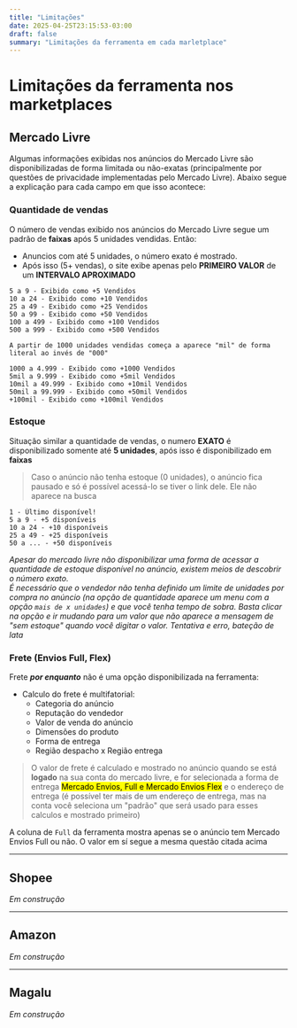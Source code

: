 ```yaml
---
title: "Limitações"
date: 2025-04-25T23:15:53-03:00
draft: false
summary: "Limitações da ferramenta em cada marletplace"
---
```


# Limitações da ferramenta nos marketplaces


## Mercado Livre

Algumas informações exibidas nos anúncios do Mercado Livre são disponibilizadas de forma limitada ou não-exatas (principalmente por questões de privacidade implementadas pelo Mercado Livre). Abaixo segue a explicação para cada campo em que isso acontece:

### Quantidade de vendas

O número de vendas exibido nos anúncios do Mercado Livre segue um padrão de **faixas** após 5 unidades vendidas. Então:

- Anuncios com até 5 unidades, o número exato é mostrado.
- Após isso (5+ vendas), o site exibe apenas pelo **PRIMEIRO VALOR** de um **INTERVALO APROXIMADO**

```code
5 a 9 - Exibido como +5 Vendidos
10 a 24 - Exibido como +10 Vendidos
25 a 49 - Exibido como +25 Vendidos
50 a 99 - Exibido como +50 Vendidos
100 a 499 - Exibido como +100 Vendidos
500 a 999 - Exibido como +500 Vendidos

A partir de 1000 unidades vendidas começa a aparece "mil" de forma literal ao invés de "000"

1000 a 4.999 - Exibido como +1000 Vendidos
5mil a 9.999 - Exibido como +5mil Vendidos
10mil a 49.999 - Exibido como +10mil Vendidos
50mil a 99.999 - Exibido como +50mil Vendidos
+100mil - Exibido como +100mil Vendidos
```
### Estoque

Situação similar a quantidade de vendas, o numero **EXATO** é disponibilizado somente até **5 unidades**, após isso é disponibilizado em **faixas**

> Caso o anúncio não tenha estoque (0 unidades), o anúncio fica pausado e só é possível acessá-lo se tiver o link dele. Ele não aparece na busca


```code
1 - Último disponível!
5 a 9 - +5 disponíveis
10 a 24 - +10 disponíveis
25 a 49 - +25 disponíveis
50 a ... - +50 disponíveis
```

*Apesar do mercado livre não disponibilizar uma forma de acessar a quantidade de estoque disponível no anúncio, existem meios de descobrir o número exato.<br>É necessário que o vendedor não tenha definido um limite de unidades por compra no anúncio (na opção de quantidade aparece um menu com a opção `mais de x unidades`) e que você tenha tempo de sobra. Basta clicar na opção e ir mudando para um valor que não aparece a mensagem de "sem estoque" quando você digitar o valor. Tentativa e erro, bateção de lata*

### Frete (Envios Full, Flex)

Frete ***por enquanto*** não é uma opção disponibilizada na ferramenta:

- Calculo do frete é multifatorial:
    - Categoria do anúncio
    - Reputação do vendedor
    - Valor de venda do anúncio
    - Dimensões do produto
    - Forma de entrega
    - Região despacho x Região entrega


> O valor de frete é calculado e mostrado no anúncio quando se está **logado** na sua conta do mercado livre, e for selecionada a forma de entrega <mark>Mercado Envios, Full e Mercado Envios Flex</mark> e o endereço de entrega (é possível ter mais de um endereço de entrega, mas na conta você seleciona um "padrão" que será usado para esses calculos e mostrado primeiro)

A coluna de `Full` da ferramenta mostra apenas se o anúncio tem Mercado Envios Full ou não. O valor em sí segue a mesma questão citada acima

---

## Shopee

*Em construção*

---

## Amazon

*Em construção*

---

## Magalu

*Em construção*